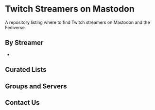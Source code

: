 # Twitch Streamers on Mastodon
A repository listing where to find Twitch streamers on Mastodon and the Fediverse

## By Streamer

* 

## Curated Lists

## Groups and Servers

## Contact Us
